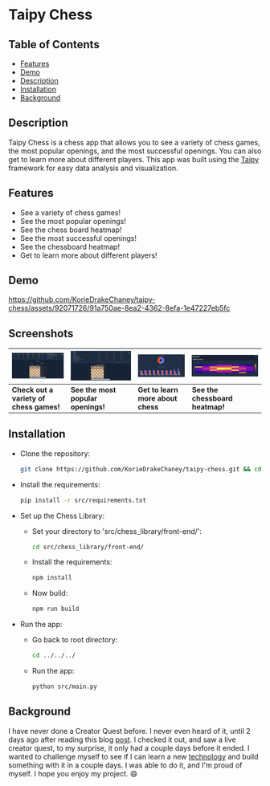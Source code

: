 # Taipy Chess

## Table of Contents

- [Features](#features)
- [Demo](#demo)
- [Description](#description)
- [Installation](#installation)
- [Background](#background)

## Description

Taipy Chess is a chess app that allows you to see a variety of chess games, the most popular openings, and the most successful openings. You can also get to learn more about different players. This app was built using the [Taipy](https://taipy.io) framework for easy data analysis and visualization.

## Features

- See a variety of chess games!
- See the most popular openings!
- See the chess board heatmap!
- See the most successful openings!
- See the chessboard heatmap!
- Get to learn more about different players!

## Demo

https://github.com/KorieDrakeChaney/taipy-chess/assets/92071726/91a750ae-8ea2-4362-8efa-1e47227eb5fc

## Screenshots

| ![games](assets/games.png)              | ![openings](assets/openings.png)   | ![stats](assets/stats.png)        | ![chessboard_heatmap](assets/chessboard_heatmap.png) |
| --------------------------------------- | ---------------------------------- | --------------------------------- | ---------------------------------------------------- |
| **Check out a variety of chess games!** | **See the most popular openings!** | **Get to learn more about chess** | **See the chessboard heatmap!**                      |

## Installation

- Clone the repository:

  ```bash
  git clone https://github.com/KorieDrakeChaney/taipy-chess.git && cd taipy-chess
  ```

- Install the requirements:

  ```bash
  pip install -r src/requirements.txt
  ```

- Set up the Chess Library:

  - Set your directory to 'src/chess_library/front-end/':

    ```bash
    cd src/chess_library/front-end/
    ```

  - Install the requirements:

    ```bash
    npm install
    ```

  - Now build:
    ```bash
    npm run build
    ```

- Run the app:

  - Go back to root directory:

    ```bash
    cd ../../../
    ```

  - Run the app:
    ```bash
    python src/main.py
    ```

## Background

I have never done a Creator Quest before. I never even heard of it, until 2 days ago after reading this blog [post](https://medium.com/@bap_16778/5-achievable-side-hustles-for-developers-946c7cad1ff2). I checked it out, and saw a live creator quest, to my surprise, it only had a couple days before it ended. I wanted to challenge myself to see if I can learn a new [technology](https://taipy.io) and build something with it in a couple days. I was able to do it, and I'm proud of myself. I hope you enjoy my project. :smile:
